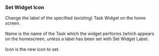 ### Set Widget Icon

Change the label of the specified (existing) Task Widget on the home
screen.\
\
Name is the name of the Task which the widget performs (which appears on
the homescreen, unless a label has been set with Set Widget Label.\
\
Icon is the new icon to set.

